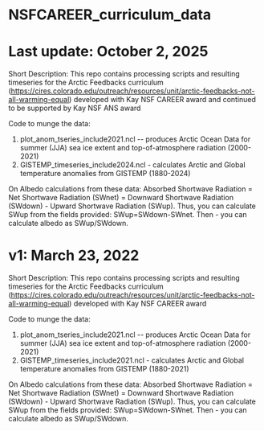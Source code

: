 # NSFCAREER_curriculum_data
# Last update: October 2, 2025

Short Description: This repo contains processing scripts and resulting timeseries for the Arctic Feedbacks curriculum (https://cires.colorado.edu/outreach/resources/unit/arctic-feedbacks-not-all-warming-equal) developed with Kay NSF CAREER award and continued to be supported by Kay NSF ANS award

Code to munge the data:
1) plot_anom_tseries_include2021.ncl -- produces Arctic Ocean Data for summer (JJA) sea ice extent and top-of-atmosphere radiation (2000-2021)
2) GISTEMP_timeseries_include2024.ncl - calculates Arctic and Global temperature anomalies from GISTEMP (1880-2024)

On Albedo calculations from these data:  Absorbed Shortwave Radiation = Net Shortwave Radiation (SWnet) = Downward Shortwave Radiation (SWdown) - Upward Shortwave Radiation (SWup).  Thus, you can calculate SWup from the fields provided: SWup=SWdown-SWnet.  Then - you can calculate albedo as SWup/SWdown.





# v1: March 23, 2022

Short Description: This repo contains processing scripts and resulting timeseries for the Arctic Feedbacks curriculum (https://cires.colorado.edu/outreach/resources/unit/arctic-feedbacks-not-all-warming-equal) developed with Kay NSF CAREER award

Code to munge the data:
1) plot_anom_tseries_include2021.ncl -- produces Arctic Ocean Data for summer (JJA) sea ice extent and top-of-atmosphere radiation (2000-2021)
2) GISTEMP_timeseries_include2021.ncl - calculates Arctic and Global temperature anomalies from GISTEMP (1880-2021)

On Albedo calculations from these data:  Absorbed Shortwave Radiation = Net Shortwave Radiation (SWnet) = Downward Shortwave Radiation (SWdown) - Upward Shortwave Radiation (SWup).  Thus, you can calculate SWup from the fields provided: SWup=SWdown-SWnet.  Then - you can calculate albedo as SWup/SWdown.
